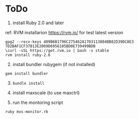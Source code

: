 # ToDo

1. install Ruby 2.0 and later

ref: RVM installarion https://rvm.io/ for test latest version

```
gpg2 --recv-keys 409B6B1796C275462A1703113804BB82D39DC0E3 7D2BAF1CF37B13E2069D6956105BD0E739499BDB
\curl -sSL https://get.rvm.io | bash -s stable
rvm install ruby-2.6
```

2. install bundler rubygem (if not installed)

```
gem install bundler
```

3. ```bundle install```

4. install maxscale (to use maxctrl)

5. run the montoring script

```
ruby mxs-monitor.rb
```

